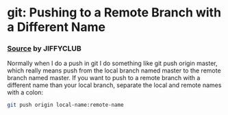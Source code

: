 # git: Pushing to a Remote Branch with a Different Name

### [Source](https://penandpants.com/2013/02/07/git-pushing-to-a-remote-branch-with-a-different-name/) by JIFFYCLUB

Normally when I do a push in git I do something like git push origin master, which really means push from the local branch named master to the remote branch named master. If you want to push to a remote branch with a different name than your local branch, separate the local and remote names with a colon:

```bash
git push origin local-name:remote-name
```

